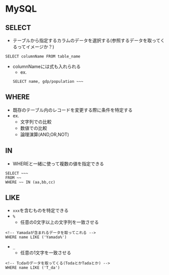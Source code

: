 # MySQL

## SELECT
- テーブルから指定するカラムのデータを選択する(参照するデータを取ってくるってイメージか？)
```
SELECT columnName FROM table_name
```
  - columnNameには式も入れられる
    - ex.
    ```
    SELECT name, gdp/population ~~~
    ```

## WHERE
- 既存のテーブル内のレコードを変更する際に条件を特定する
- ex.
  - 文字列での比較
  - 数値での比較
  - 論理演算(AND,OR,NOT)

## IN
- WHEREと一緒に使って複数の値を指定できる
```
SELECT ~~~
FROM ~~
WHERE ~~ IN (aa,bb,cc)
```

## LIKE
- `xxx`を含むものを特定できる
- `%`
  - 任意の0文字以上の文字列を一致させる

```
<!-- Yamadaが含まれるデータを取ってこれる -->
WHERE name LIKE ('Yamada%')
```

- `_`
  - 任意の1文字を一致させる

```
<!-- T○daのデータを取ってくる(TodaとかTadaとか) -->
WHERE name LIKE ('T_da')
```
